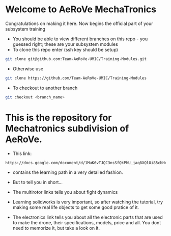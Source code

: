 # Welcome to AeRoVe MechaTronics
Congratulations on making it here. Now begins the official part of your subsystem training

* You should be able to view different branches on this repo - you guessed right; these are your subsystem modules
* To clone this repo enter (ssh key should be setup)
 ```sh
git clone git@github.com:Team-AeRoVe-UMIC/Training-Modules.git
```
* Otherwise use
 ```sh
git clone https://github.com/Team-AeRoVe-UMIC/Training-Modules
```
 
* To checkout to another branch
```sh
git checkout <branch_name>
```
# This is the repository for Mechatronics subdivision of AeRoVe.

* This link:
```sh
https://docs.google.com/document/d/1MuK6vTJQC3nsSfQkPhU_jaq8XQlOi85cbHek9mTFjV0/edit
```
* contains the learning path in a very detailed fashion.

* But to tell you in short...

* The multirotor links tells you about fight dynamics

* Learning solidworks is very important, so after watching the tutorial, try making some real life objects to get some good pratice
 of it.
 
* The electronics link tells you about all the electronic parts that are used to make the drone, their specifications, models, 
 price and all. You dont need to memorize it, but take a look on it. 
